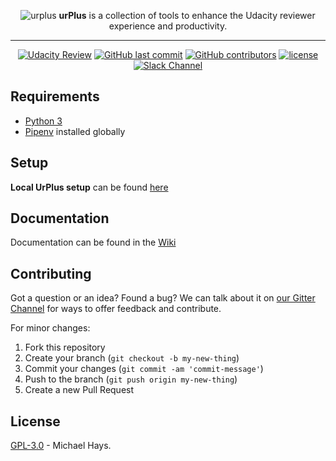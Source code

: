 <p align="center">
  <img src="https://i.imgur.com/ZYuvroM.png" alt="urplus">
  <b>urPlus</b> is a collection of tools to enhance the Udacity reviewer experience and productivity.
  <hr>
</p>

<p align="center">
  <a href="https://mentor-dashboard.udacity.com/"><img src="https://img.shields.io/badge/udacity-reviewer-blue.svg" alt="Udacity Review" /></a>
<a href="https://github.com/blurdylan/urplus"><img src="https://img.shields.io/github/last-commit/blurdylan/urplus.svg" alt="GitHub last commit" /></a>
<a href="github.com/blurdylan/urplus"><img src="https://img.shields.io/github/contributors/blurdylan/urplus.svg" alt="GitHub contributors" /></a>
<a href="https://github.com/blurdylan/urplus"><img src="https://img.shields.io/github/license/blurdylan/urplus.svg" alt="license" /></a>
<a href="https://gitter.im/urplus-tools/"><img src="https://img.shields.io/badge/Chat-On--Gitter-blue.svg?logo=gitter" alt="Slack Channel" /></a>
</p>



## Requirements
* [Python 3](https://www.python.org/downloads/)
* [Pipenv](https://github.com/pypa/pipenv) installed globally

## Setup
**Local UrPlus setup** can be found [here](https://github.com/blurdylan/urplus/wiki/Local-Setup)

## Documentation
Documentation can be found in the [Wiki](https://github.com/blurdylan/urplus/wiki)

## Contributing
Got a question or an idea? Found a bug? We can talk about it on [our Gitter Channel](https://gitter.im/urplus-tools/) for ways to offer feedback and contribute.

For minor changes:

1. Fork this repository
1. Create your branch (`git checkout -b my-new-thing`)
1. Commit your changes (`git commit -am 'commit-message'`)
1. Push to the branch (`git push origin my-new-thing`)
1. Create a new Pull Request

## License

[GPL-3.0](LICENSE) - Michael Hays.
